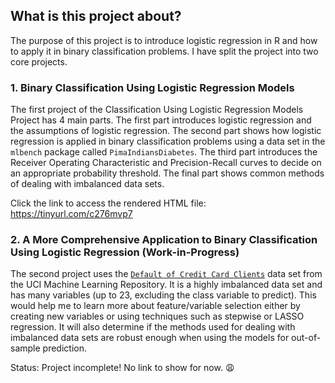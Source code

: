 ## What is this project about?

The purpose of this project is to introduce logistic regression in R and how to apply it in binary classification problems.
I have split the project into two core projects.  

### 1. Binary Classification Using Logistic Regression Models

The first project of the Classification Using Logistic Regression Models Project has 4 main parts. The first part introduces 
logistic regression and the assumptions of logistic regression. The second part shows how logistic regression is applied in 
binary classification problems using a data set in the `mlbench` package called `PimaIndiansDiabetes`. The third part introduces the
Receiver Operating Characteristic and Precision-Recall curves to decide on an appropriate probability threshold. The final part shows common
methods of dealing with imbalanced data sets.  

Click the link to access the rendered HTML file: https://tinyurl.com/c276mvp7  

### 2. A More Comprehensive Application to Binary Classification Using Logistic Regression (Work-in-Progress)

The second project uses the [`Default of Credit Card Clients`](https://archive.ics.uci.edu/ml/datasets/default+of+credit+card+clients)
data set from the UCI Machine Learning Repository. It is a highly imbalanced data set and has many variables (up to 23, excluding the class
variable to predict). This would help me to learn more about feature/variable selection either by creating new variables or using techniques
such as stepwise or LASSO regression. It will also determine if the methods used for dealing with imbalanced data sets are robust enough
when using the models for out-of-sample prediction.  

Status: Project incomplete! No link to show for now. :weary:
